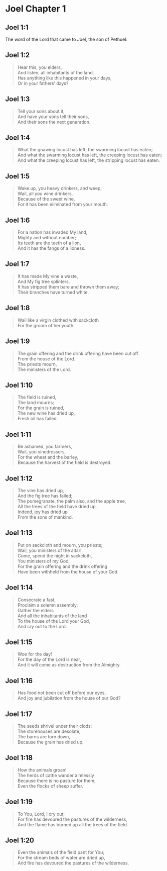 # Joel Chapter 1

## Joel 1:1

The word of the Lord that came to Joel, the son of Pethuel:

## Joel 1:2

> Hear this, you elders,  
> And listen, all inhabitants of the land.  
> Has anything like this happened in your days,  
> Or in your fathers’ days?

## Joel 1:3

> Tell your sons about it,  
> And have your sons tell their sons,  
> And their sons the next generation.

## Joel 1:4

> What the gnawing locust has left, the swarming locust has eaten;  
> And what the swarming locust has left, the creeping locust has eaten;  
> And what the creeping locust has left, the stripping locust has eaten.

## Joel 1:5

> Wake up, you heavy drinkers, and weep;  
> Wail, all you wine drinkers,  
> Because of the sweet wine,  
> For it has been eliminated from your mouth.

## Joel 1:6

> For a nation has invaded My land,  
> Mighty and without number;  
> Its teeth are the teeth of a lion,  
> And it has the fangs of a lioness.

## Joel 1:7

> It has made My vine a waste,  
> And My fig tree splinters.  
> It has stripped them bare and thrown them away;  
> Their branches have turned white.

## Joel 1:8

> Wail like a virgin clothed with sackcloth  
> For the groom of her youth.

## Joel 1:9

> The grain offering and the drink offering have been cut off  
> From the house of the Lord.  
> The priests mourn,  
> The ministers of the Lord.

## Joel 1:10

> The field is ruined,  
> The land mourns;  
> For the grain is ruined,  
> The new wine has dried up,  
> Fresh oil has failed.

## Joel 1:11

> Be ashamed, you farmers,  
> Wail, you vinedressers,  
> For the wheat and the barley,  
> Because the harvest of the field is destroyed.

## Joel 1:12

> The vine has dried up,  
> And the fig tree has failed;  
> The pomegranate, the palm also, and the apple tree,  
> All the trees of the field have dried up.  
> Indeed, joy has dried up  
> From the sons of mankind.

## Joel 1:13

> Put on sackcloth and mourn, you priests;  
> Wail, you ministers of the altar!  
> Come, spend the night in sackcloth,  
> You ministers of my God,  
> For the grain offering and the drink offering  
> Have been withheld from the house of your God.

## Joel 1:14

> Consecrate a fast,  
> Proclaim a solemn assembly;  
> Gather the elders  
> And all the inhabitants of the land  
> To the house of the Lord your God,  
> And cry out to the Lord.

## Joel 1:15

> Woe for the day!  
> For the day of the Lord is near,  
> And it will come as destruction from the Almighty.

## Joel 1:16

> Has food not been cut off before our eyes,  
> And joy and jubilation from the house of our God?

## Joel 1:17

> The seeds shrivel under their clods;  
> The storehouses are desolate,  
> The barns are torn down,  
> Because the grain has dried up.

## Joel 1:18

> How the animals groan!  
> The herds of cattle wander aimlessly  
> Because there is no pasture for them;  
> Even the flocks of sheep suffer.

## Joel 1:19

> To You, Lord, I cry out;  
> For fire has devoured the pastures of the wilderness,  
> And the flame has burned up all the trees of the field.

## Joel 1:20

> Even the animals of the field pant for You;  
> For the stream beds of water are dried up,  
> And fire has devoured the pastures of the wilderness.
